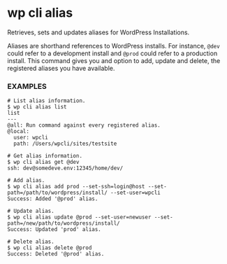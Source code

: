 # wp cli alias

Retrieves, sets and updates aliases for WordPress Installations.

Aliases are shorthand references to WordPress installs. For instance, `@dev` could refer to a development install and `@prod` could refer to a production install. This command gives you and option to add, update and delete, the registered aliases you have available.

### EXAMPLES

    # List alias information.
    $ wp cli alias list
    list
    ---
    @all: Run command against every registered alias.
    @local:
      user: wpcli
      path: /Users/wpcli/sites/testsite

    # Get alias information.
    $ wp cli alias get @dev
    ssh: dev@somedeve.env:12345/home/dev/

    # Add alias.
    $ wp cli alias add prod --set-ssh=login@host --set-path=/path/to/wordpress/install/ --set-user=wpcli
    Success: Added '@prod' alias.

    # Update alias.
    $ wp cli alias update @prod --set-user=newuser --set-path=/new/path/to/wordpress/install/
    Success: Updated 'prod' alias.

    # Delete alias.
    $ wp cli alias delete @prod
    Success: Deleted '@prod' alias.




